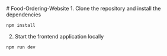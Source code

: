 #   F o o d - O r d e r i n g - W e b s i t e 
 
 1. Clone the repository and install the dependencies
```bash
npm install
```

2. Start the frontend application locally
```bash
npm run dev
```
